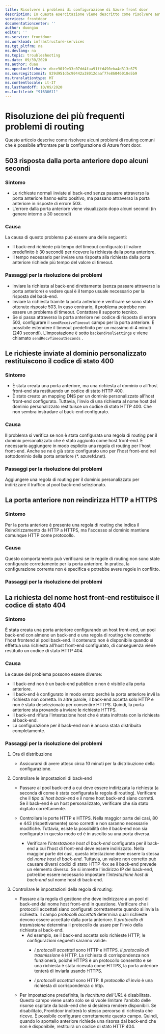 ```yaml
---
title: Risolvere i problemi di configurazione di Azure front door
description: In questa esercitazione viene descritto come risolvere autonomamente alcuni dei problemi comuni che si potrebbero riscontrare per Frontdoor.
services: frontdoor
documentationcenter: ''
author: duongau
editor: ''
ms.service: frontdoor
ms.workload: infrastructure-services
ms.tgt_pltfrm: na
ms.devlang: na
ms.topic: troubleshooting
ms.date: 09/30/2020
ms.author: duau
ms.openlocfilehash: dbce9019e33c07dd4faa91ffd490eba4d313c675
ms.sourcegitcommit: 829d951d5c90442a38012daaf77e86046018e5b9
ms.translationtype: MT
ms.contentlocale: it-IT
ms.lasthandoff: 10/09/2020
ms.locfileid: "91630611"
---
```

# <a name="troubleshooting-common-routing-issues"></a>Risoluzione dei più frequenti problemi di routing

Questo articolo descrive come risolvere alcuni problemi di routing comuni che è possibile affrontare per la configurazione di Azure front door.

## <a name="503-response-from-front-door-after-a-few-seconds"></a>503 risposta dalla porta anteriore dopo alcuni secondi

### <a name="symptom"></a>Sintomo

* Le richieste normali inviate al back-end senza passare attraverso la porta anteriore hanno esito positivo, ma passano attraverso la porta anteriore in risposte di errore 503.
* L'errore dalla porta anteriore viene visualizzato dopo alcuni secondi (in genere intorno a 30 secondi)

### <a name="cause"></a>Causa

La causa di questo problema può essere una delle seguenti:
 
* Il back-end richiede più tempo del timeout configurato (il valore predefinito è 30 secondi) per ricevere la richiesta dalla porta anteriore.
* Il tempo necessario per inviare una risposta alla richiesta dalla porta anteriore richiede più tempo del valore di timeout. 

### <a name="troubleshooting-steps"></a>Passaggi per la risoluzione dei problemi

* Inviare la richiesta al back-end direttamente (senza passare attraverso la porta anteriore) e vedere qual è il tempo usuale necessario per la risposta del back-end.
* Inviare la richiesta tramite la porta anteriore e verificare se sono state ottenute risposte 503. In caso contrario, il problema potrebbe non essere un problema di timeout. Contattare il supporto tecnico.
* Se si passa attraverso la porta anteriore nel codice di risposta di errore 503, configurare il `sendReceiveTimeout` campo per la porta anteriore. È possibile estendere il timeout predefinito per un massimo di 4 minuti (240 secondi). L'impostazione è sotto `backendPoolSettings` e viene chiamato `sendRecvTimeoutSeconds` . 

## <a name="requests-sent-to-the-custom-domain-returns-400-status-code"></a>Le richieste inviate al dominio personalizzato restituiscono il codice di stato 400

### <a name="symptom"></a>Sintomo

* È stata creata una porta anteriore, ma una richiesta al dominio o all'host front-end sta restituendo un codice di stato HTTP 400.
* È stato creato un mapping DNS per un dominio personalizzato all'host front-end configurato. Tuttavia, l'invio di una richiesta al nome host del dominio personalizzato restituisce un codice di stato HTTP 400. Che non sembra instradare al back-end configurato.

### <a name="cause"></a>Causa

Il problema si verifica se non è stata configurata una regola di routing per il dominio personalizzato che è stato aggiunto come host front-end. È necessario aggiungere in modo esplicito una regola di routing per l'host front-end. Anche se ne è già stato configurato uno per l'host front-end nel sottodominio della porta anteriore (*. azurefd.net).

### <a name="troubleshooting-steps"></a>Passaggi per la risoluzione dei problemi

Aggiungere una regola di routing per il dominio personalizzato per indirizzare il traffico al pool back-end selezionato.

## <a name="front-door-doesnt-redirect-http-to-https"></a>La porta anteriore non reindirizza HTTP a HTTPS

### <a name="symptom"></a>Sintomo

Per la porta anteriore è presente una regola di routing che indica il Reindirizzamento da HTTP a HTTPS, ma l'accesso al dominio mantiene comunque HTTP come protocollo.

### <a name="cause"></a>Causa

Questo comportamento può verificarsi se le regole di routing non sono state configurate correttamente per la porta anteriore. In pratica, la configurazione corrente non è specifica e potrebbe avere regole in conflitto.

### <a name="troubleshooting-steps"></a>Passaggi per la risoluzione dei problemi

## <a name="request-to-frontend-hostname-returns-404-status-code"></a>La richiesta del nome host front-end restituisce il codice di stato 404

### <a name="symptom"></a>Sintomo

 È stata creata una porta anteriore configurando un host front-end, un pool back-end con almeno un back-end e una regola di routing che connette l'host frontend al pool back-end. Il contenuto non è disponibile quando si effettua una richiesta all'host front-end configurato, di conseguenza viene restituito un codice di stato HTTP 404.

### <a name="cause"></a>Causa

Le cause del problema possono essere diverse:

* Il back-end non è un back-end pubblico e non è visibile alla porta anteriore.
* Il back-end è configurato in modo errato perché la porta anteriore invii la richiesta non corretta. In altre parole, il back-end accetta solo HTTP e non è stato deselezionato per consentire HTTPS. Quindi, la porta anteriore sta provando a inviare le richieste HTTPS.
* Il back-end rifiuta l'intestazione host che è stata inoltrata con la richiesta al back-end.
* La configurazione per il back-end non è ancora stata distribuita completamente.

### <a name="troubleshooting-steps"></a>Passaggi per la risoluzione dei problemi

1. Ora di distribuzione
   * Assicurarsi di avere atteso circa 10 minuti per la distribuzione della configurazione.

2. Controllare le impostazioni di back-end
    * Passare al pool back-end a cui deve essere indirizzata la richiesta (a seconda di come è stata configurata la regola di routing). Verificare che il *tipo di host back-end* e il nome host back-end siano corretti. Se il back-end è un host personalizzato, verificare che sia stato digitato correttamente. 

    * Controllare le porte HTTP e HTTPS. Nella maggior parte dei casi, 80 e 443 (rispettivamente) sono corretti e non saranno necessarie modifiche. Tuttavia, esiste la possibilità che il back-end non sia configurato in questo modo ed è in ascolto su una porta diversa.

        * Verificare l'_intestazione host di back-end_ configurata per il back-end a cui l'host di front-end deve essere indirizzato. Nella maggior parte dei casi, questa intestazione deve essere la stessa del *nome host di back-end*. Tuttavia, un valore non corretto può causare diversi codici di stato HTTP 4xx se il back-end prevede un elemento diverso. Se si immette l'indirizzo IP del back-end, potrebbe essere necessario impostare l'*intestazione host di back-end* sul nome host di back-end.

3. Controllare le impostazioni della regola di routing:
    * Passare alla regola di gestione che deve indirizzare a un pool di back-end dal nome host front-end in questione. Verificare che i protocolli accettati siano configurati correttamente quando si invia la richiesta. Il campo *protocolli accettati* determina quali richieste devono essere accettate dalla porta anteriore. Il *protocollo di trasmissione* determina il protocollo da usare per l'invio della richiesta al back-end.
         * Ad esempio, se il back-end accetta solo richieste HTTP, le configurazioni seguenti saranno valide:
            * *I protocolli accettati* sono HTTP e HTTPS. *Il protocollo di trasmissione* è HTTP. La richiesta di corrispondenza non funzionerà, poiché HTTPS è un protocollo consentito e se una richiesta è stata ricevuta come HTTPS, la porta anteriore tenterà di inviarla usando HTTPS.

            * *I protocolli accettati* sono HTTP. Il *protocollo di invio* è una richiesta di corrispondenza o http.

    - Per impostazione predefinita, la *riscrittura dell'URL* è disabilitata. Questo campo viene usato solo se si vuole limitare l'ambito delle risorse ospitate da back-end che si desidera rendere disponibili. Se disabilitato, Frontdoor inoltrerà lo stesso percorso di richiesta che riceve. È possibile configurare correttamente questo campo. Quindi, quando lo sportello anteriore richiede una risorsa dal back-end che non è disponibile, restituirà un codice di stato HTTP 404.
